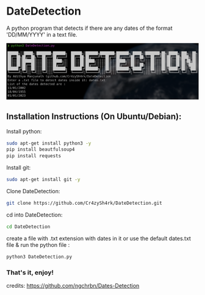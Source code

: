 # DateDetection
A python program that detects if there are any dates of the format 'DD/MM/YYYY' in a text file.

<p align="center">
  <img width="522" src="https://github.com/Cr4zySh4rk/DateDetection/blob/main/Screenshot1.png">
</p>

## Installation Instructions (On Ubuntu/Debian): 
Install python:
  ``` bash
  sudo apt-get install python3 -y
  pip install beautfulsoup4
  pip install requests
  ```
Install git:
  ``` bash
  sudo apt-get install git -y
  ```
Clone DateDetection:
  ``` bash
  git clone https://github.com/Cr4zySh4rk/DateDetection.git
  ```
cd into DateDetection:
  ``` bash
  cd DateDetection
  ```
create a file with .txt extension with dates in it 
or use the default dates.txt file & run the python file :
  ``` bash
  python3 DateDetection.py
  ```
### That's it, enjoy!
credits: https://github.com/ngchrbn/Dates-Detection
